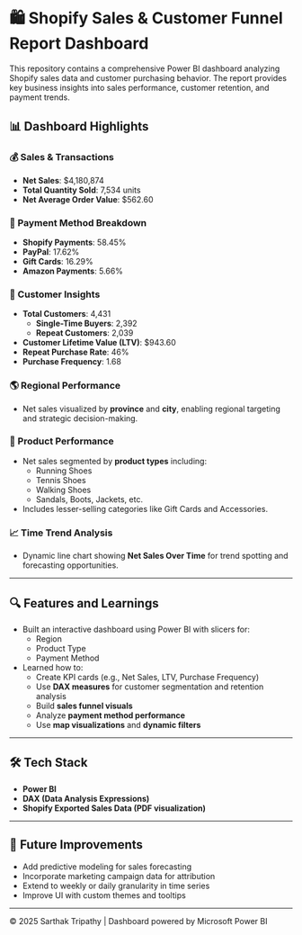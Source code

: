 # 🛍️ Shopify Sales & Customer Funnel Report Dashboard

This repository contains a comprehensive Power BI dashboard analyzing Shopify sales data and customer purchasing behavior. The report provides key business insights into sales performance, customer retention, and payment trends.

## 📊 Dashboard Highlights

### 💰 Sales & Transactions
- **Net Sales**: $4,180,874
- **Total Quantity Sold**: 7,534 units
- **Net Average Order Value**: $562.60

### 🧾 Payment Method Breakdown
- **Shopify Payments**: 58.45%
- **PayPal**: 17.62%
- **Gift Cards**: 16.29%
- **Amazon Payments**: 5.66%

### 👥 Customer Insights
- **Total Customers**: 4,431
  - **Single-Time Buyers**: 2,392
  - **Repeat Customers**: 2,039
- **Customer Lifetime Value (LTV)**: $943.60
- **Repeat Purchase Rate**: 46%
- **Purchase Frequency**: 1.68

### 🌎 Regional Performance
- Net sales visualized by **province** and **city**, enabling regional targeting and strategic decision-making.

### 🧦 Product Performance
- Net sales segmented by **product types** including:
  - Running Shoes
  - Tennis Shoes
  - Walking Shoes
  - Sandals, Boots, Jackets, etc.
- Includes lesser-selling categories like Gift Cards and Accessories.

### 📈 Time Trend Analysis
- Dynamic line chart showing **Net Sales Over Time** for trend spotting and forecasting opportunities.

---

## 🔍 Features and Learnings

- Built an interactive dashboard using Power BI with slicers for:
  - Region
  - Product Type
  - Payment Method
- Learned how to:
  - Create KPI cards (e.g., Net Sales, LTV, Purchase Frequency)
  - Use **DAX measures** for customer segmentation and retention analysis
  - Build **sales funnel visuals**
  - Analyze **payment method performance**
  - Use **map visualizations** and **dynamic filters**

---

## 🛠️ Tech Stack

- **Power BI**
- **DAX (Data Analysis Expressions)**
- **Shopify Exported Sales Data (PDF visualization)**


---

## 📌 Future Improvements

- Add predictive modeling for sales forecasting
- Incorporate marketing campaign data for attribution
- Extend to weekly or daily granularity in time series
- Improve UI with custom themes and tooltips

---

© 2025 Sarthak Tripathy | Dashboard powered by Microsoft Power BI
